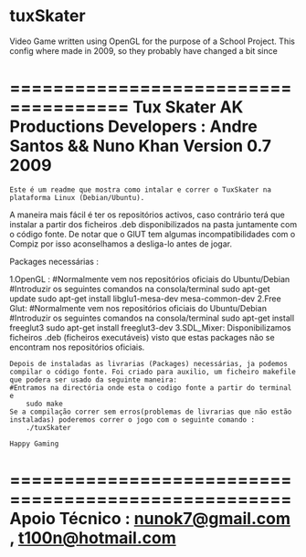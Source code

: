 tuxSkater
=========

Video Game written using OpenGL for the purpose of a School Project. This config where made in 2009, so they probably have changed a bit since

=====================================
Tux Skater
AK Productions
Developers : Andre Santos && Nuno Khan
Version 0.7
2009
=====================================

	Este é um readme que mostra como intalar e correr o TuxSkater na plataforma Linux (Debian/Ubuntu).
A maneira mais fácil é ter os repositórios activos, caso contrário terá que instalar a partir dos ficheiros .deb disponibilizados na pasta juntamente com o código fonte. De notar que o GlUT tem algumas incompatibilidades com o Compiz por isso aconselhamos a desliga-lo antes de jogar.

Packages necessárias : 

1.OpenGL : 
	#Normalmente vem nos repositórios oficiais do Ubuntu/Debian
	#Introduzir os seguintes comandos na consola/terminal
	sudo apt-get update
	sudo apt-get install libglu1-mesa-dev mesa-common-dev
2.Free Glut: 
	#Normalmente vem nos repositórios oficiais do Ubuntu/Debian
	#Introduzir os seguintes comandos na consola/terminal
	sudo apt-get install freeglut3
	sudo apt-get install freeglut3-dev 
3.SDL_Mixer:
	Disponibilizamos ficheiros .deb (ficheiros executáveis) visto que estas packages não se encontram nos 		repositórios oficiais.

	Depois de instaladas as livrarias (Packages) necessárias, ja podemos compilar o código fonte. Foi criado para auxilio, um ficheiro makefile que podera ser usado da seguinte maneira:
	#Entramos na directória onde esta o codigo fonte a partir do terminal e 
		sudo make
	Se a compilação correr sem erros(problemas de livrarias que não estão instaladas) poderemos correr o jogo com o seguinte comando : 
		./tuxSkater

	Happy Gaming 

====================================================
Apoio Técnico : nunok7@gmail.com , t100n@hotmail.com
====================================================

